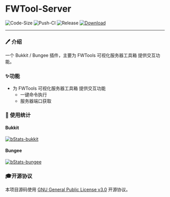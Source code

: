 # FWTool-Server
![Code-Size](https://img.shields.io/github/languages/code-size/Yurinann/FWTool-Server)
![Push-CI](https://github.com/Yurinann/FWTool-Server/actions/workflows/push-ci.yml/badge.svg?branch=main)
![Release](https://img.shields.io/github/v/release/Yurinann/FWTool-Server)
[![Download](https://img.shields.io/github/downloads/Yurinann/FWTool-Server/total)](https://github.com/YuFWTool-Server/releases)

---

### 🖊 介绍
一个 Bukkit / Bungee 插件，主要为 FWTools 可视化服务器工具箱 提供交互功能。

### ✨功能

- 为 FWTools 可视化服务器工具箱 提供交互功能
  - 一键命令执行
  - 服务器端口获取

### 🧵 使用统计

#### Bukkit
[![bStats-bukkit](https://bstats.org/signatures/bukkit/FWTool-Server.svg)](https://bstats.org/plugin/bukkit/FWTool-Server/14735)

#### Bungee

[![bStats-bungee](https://bstats.org/signatures/bungeecord/FWTool-Server.svg)](https://bstats.org/plugin/bungee/FWTool-Server/14736)

### 🎓开源协议

本项目源码使用 [GNU General Public License v3.0](https://opensource.org/licenses/GPL-3.0) 开源协议。